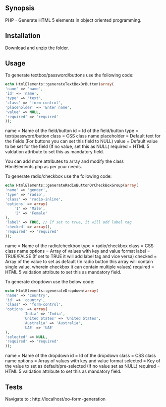 ## Synopsis
PHP - Generate HTML 5 elements in object oriented programming.

## Installation
Download and unzip the folder.

## Usage
To generate textbox/password/buttons use the following code:

```php
echo HtmlElements::generateTextBoxOrButton(array(
'name' => 'name',
'id' => 'name',
'type' => 'text',
'class' => 'form-control',
'placeholder' => 'Enter name',
'value' => NULL,
'required' => 'required'        
));
```

name = Name of the field/button
id = Id of the field/button
type = text/password/button
class = CSS class name
placeholder = Default text for the fields (For buttons you can set this field to NULL)
value = Default value to be set for the field (If no value, set this as NULL)
required = HTML 5 valdation attribute to set this as mandatory field.

You can add more attributes to array and modify the class HtmlElements.php as per your needs.

To generate radio/checkbox use the following code:

```php
echo HtmlElements::generateRadioButtonOrCheckBoxGroup(array(
'name' => 'gender',
'type' => 'radio',
'class' => 'radio-inline',
'options' => array(
    '1' => 'Male',
    '2' => 'Female'
),
'label' => TRUE, // If set to true, it will add label tag 
'checked' => array(),
'required' => 'required'
));
  ```

name = Name of the radio/checkbox
type = radio/checkbox
class = CSS class name
options = Array of values with key and value format
label = TRUE/FALSE (If set to TRUE it will add label tag and vice versa)
checked = Array of the value to set as default (In radio button this array will contain single value, wherein checkbox it can contain multiple values)
required = HTML 5 valdation attribute to set this as mandatory field.
    
To generate dropdown use the below code:

```php
echo HtmlElements::generateDropdown(array(
'name' => 'country',
'id' => 'country',
'class' => 'form-control',
'options' => array(
        'India' => 'India',
        'United States' => 'United States',
        'Australia' => 'Australia',
        'UAE' => 'UAE'
),
'selected' => NULL,
'required' => 'required'    
));
```
    
name = Name of the dropdown
id = Id of the dropdown
class = CSS class name
options = Array of values with key and value format
selected = Key of the value to set as default/pre-selected (If no value set as NULL)
required = HTML 5 valdation attribute to set this as mandatory field.

## Tests
Navigate to : http://localhost/oo-form-generation

